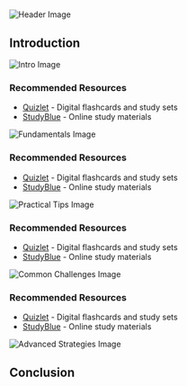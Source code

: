 # 


![Header Image](https://fal.media/files/lion/1oWBKDj4ph0qMNHKZ2X6q.png)

## Introduction


![Intro Image](https://fal.media/files/tiger/JW0euQ4QZ6q7Fr8jE-8xk.png)



### Recommended Resources
- [Quizlet](https://quizlet.com/) - Digital flashcards and study sets
- [StudyBlue](https://www.studyblue.com/) - Online study materials


![Fundamentals Image](https://fal.media/files/monkey/8e54ZVUXESfUezHBzYEMf.png)



### Recommended Resources
- [Quizlet](https://quizlet.com/) - Digital flashcards and study sets
- [StudyBlue](https://www.studyblue.com/) - Online study materials


![Practical Tips Image](https://fal.media/files/zebra/bygIG7nQXh02j-_nDiP7Y.png)



### Recommended Resources
- [Quizlet](https://quizlet.com/) - Digital flashcards and study sets
- [StudyBlue](https://www.studyblue.com/) - Online study materials


![Common Challenges Image](https://fal.media/files/elephant/4yLv9zex90DaZSQSbFEep.png)



### Recommended Resources
- [Quizlet](https://quizlet.com/) - Digital flashcards and study sets
- [StudyBlue](https://www.studyblue.com/) - Online study materials


![Advanced Strategies Image](https://fal.media/files/tiger/ovEzuJLGLCwrUNti5bLdk.png)

## Conclusion

